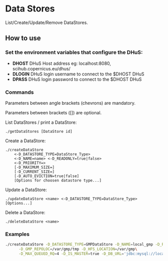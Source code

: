 # Data Stores
List/Create/Update/Remove DataStores.

## How to use

### Set the environment variables that configure the DHuS:

+ **DHOST** DHuS Host address eg: localhost:8080, scihub.copernicus.eu/dhus/
+ **DLOGIN** DHuS login username to connect to the $DHOST DHuS
+ **DPASS** DHuS login password to connect to the $DHOST DHuS

### Commands

Parameters between angle brackets (chevrons) are mandatory.

Parameters between brackets ([]) are optional.

List DataStores / print a DataStore:
```
./getDataStores [DataStore id]
```

Create a DataStore:
```
./createDataStore
    <-D_DATASTORE_TYPE=DataStore_Type>
    <-D_NAME=name> <-D_READONLY=true|false>
    <-D_PRIORITY=>
    [-D_MAXIMUM_SIZE=]
    [-D_CURRENT_SIZE=]
    [-D_AUTO_EVICTION=true|false]
    [Options for choosen datastore type...]
```

Update a DataStore:
```
./updateDataStore <name> <-D_DATASTORE_TYPE=DataStore_Type> [Options...]
```

Delete a DataStore:
```
./deleteDataStore <name>
```

### Examples

```bash
./createDataStore -D_DATASTORE_TYPE=GMPDataStore -D_NAME=local_gmp -D_READONLY=true -D_PRIORITY=10\
      -D_GMP_REPOLOC=/var/gmp/tmp -D_HFS_LOCATION=/var/gmp\
      -D_MAX_QUEUED_RQ=4 -D_IS_MASTER=true -D_DB_URL='jdbc:mysql://localhost/gmp?serverTimezone=Europe/Paris' -D_DB_USER=gmp -D_DB_PASS=gmp
```